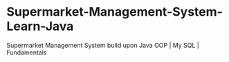 # Supermarket-Management-System-Learn-Java
Supermarket Management System build upon Java OOP | My SQL | Fundamentals
